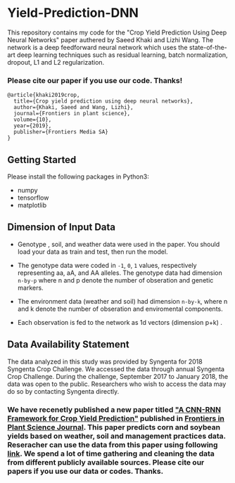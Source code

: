 # Yield-Prediction-DNN


This repository contains my code for the "Crop Yield Prediction Using Deep Neural Networks" paper authered by Saeed Khaki and Lizhi Wang. The network is a deep feedforward neural network which uses the state-of-the-art deep learning techniques such as residual learning, batch normalization, dropout, L1 and L2 regularization.

### Please cite our paper if you use our code. Thanks!
```
@article{khaki2019crop,
  title={Crop yield prediction using deep neural networks},
  author={Khaki, Saeed and Wang, Lizhi},
  journal={Frontiers in plant science},
  volume={10},
  year={2019},
  publisher={Frontiers Media SA}
}
```

## Getting Started 

 Please install the following packages in Python3:
 
 
 - numpy 
 - tensorflow
 - matplotlib
 
 
 ## Dimension of Input Data
 
 - Genotype , soil, and weather data were used in the paper. You should load your data as train and test, then run the model.
 
 - The genotype data were coded in `-1`, `0`, `1` values, respectively representing aa, aA, and AA alleles. The genotype data had dimension `n-by-p` where n and p denote the number of obseration and genetic markers. 
 
 - The environment data (weather and soil) had dimension `n-by-k`, where n and k denote the number of obseration and enviromental components. 
 
 
 - Each observation is fed to the network as 1d vectors (dimension p+k) .
 

##  Data Availability Statement 

The data analyzed in this study was provided by Syngenta for 2018 Syngenta Crop Challenge. We accessed
the data through annual Syngenta Crop Challenge. During the challenge, September 2017 to January 2018,
the data was open to the public. Researchers who wish to access the data may do so by contacting Syngenta
directly.

### We have recenetly published a new paper titled <a href="https://arxiv.org/abs/1911.09045" target="_blank">"A CNN-RNN Framework for Crop Yield Prediction"</a> published in <a href="https://www.frontiersin.org/articles/10.3389/fpls.2019.01750/abstract" target="_blank"> Frontiers in Plant Science Journal</a>. This paper predicts corn and soybean yields based on weather, soil and management practices data. Reseracher can use the data from this paper using following <a href="https://github.com/saeedkhaki92/CNN-RNN-Yield-Prediction" target="_blank"> link</a>. We spend a lot of time gathering and cleaning the data from different publicly available sources. Please cite our papers if you use our data or codes. Thanks.


